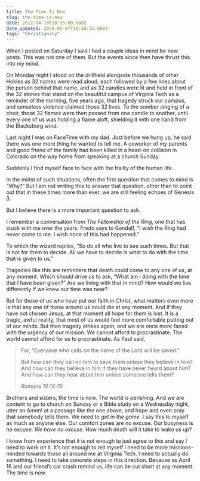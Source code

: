 ```yaml
---
title: The Time Is Now
slug: the-time-is-now
date: 2012-04-18T18:35:00.000Z
date_updated: 2020-02-07T10:16:32.000Z
tags: "Christianity"
---
```


When I posted on Saturday I said I had a couple ideas in mind for new posts. This was not one of them. But the events since then have thrust this into my mind.

On Monday night I stood on the drillfield alongside thousands of other Hokies as 32 names were read aloud, each followed by a few lines about the person behind that name, and as 32 candles were lit and held in front of the 32 stones that stand on the beautiful campus of Virginia Tech as a reminder of the morning, five years ago, that tragedy struck our campus, and senseless violence claimed those 32 lives. To the somber singing of a choir, those 32 flames were then passed from one candle to another, until every one of us was holding a flame aloft, shielding it with one hand from the Blacksburg wind.

Last night I was on FaceTime with my dad. Just before we hung up, he said there was one more thing he wanted to tell me. A coworker of my parents and good friend of the family had been killed in a head-on collision in Colorado on the way home from speaking at a church Sunday.

Suddenly I find myself face to face with the frailty of the human life.

In the midst of such situations, often the first question that comes to mind is “Why?” But I am not writing this to answer that question, other than to point out that in these times more than ever, we are still feeling echoes of Genesis 3.

But I believe there is a more important question to ask.

I remember a conversation from *The Fellowship of the Ring*, one that has stuck with me over the years. Frodo says to Gandalf, “I wish the Ring had never come to me. I wish none of this had happened.”

To which the wizard replies, “So do all who live to see such times. But that is not for them to decide. All we have to decide is what to do with the time that is given to us.”

Tragedies like this are reminders that death could come to any one of us, at any moment. Which should drive us to ask, “What am I doing with the time that I have been given?” Are we living with that in mind? How would we live differently if we knew our time was near?

But for those of us who have put our faith in Christ, what matters even more is that any one of those around us could die at any moment. And if they have not chosen Jesus, at that moment all hope for them is lost. It is a tragic, awful reality, that most of us would feel more comfortable putting out of our minds. But then tragedy strikes again, and we are once more faced with the urgency of our mission. We cannot afford to procrastinate. The world cannot afford for us to procrastinate. As Paul said,

> For, “Everyone who calls on the name of the Lord will be saved.”
> 
> But how can they call on him to save them unless they believe in him? And how can they believe in him if they have never heard about him? And how can they hear about him unless someone tells them?
> 
> <cite>Romans 10:14-15</cite>

Brothers and sisters, the time is now. The world is perishing. And we are content to go to church on Sunday or a Bible study on a Wednesday night, utter an Amen! at a passage like the one above, and hope and even pray that somebody tells them. We need to *get in the game.* I say this to myself as much as anyone else. Our comfort zones are no excuse. Our busyness is no excuse. *We have no excuse.* How much death will it take to wake us up?

I know from experience that it is not enough to just agree to this and say I need to work on it. It’s not enough to tell myself I need to be more missions-minded towards those all around me at Virginia Tech. I need to actually do something. I need to take concrete steps in this direction. Because as April 16 and our friend’s car crash remind us, life can be cut short at any moment. The time is now.
